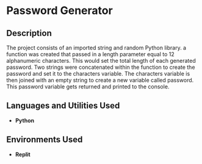 <h1>Password Generator</h1>

<h2>Description</h2>
The project consists of an imported string and random Python library. a function was created that passed in a length parameter equal to 12 alphanumeric characters. This would set the total length of each generated password. Two strings were concatenated within the function to create the password and set it to the characters variable. The characters variable is then joined with an empty string to create a new variable called password. This password variable gets returned and printed to the console.   
<br />


<h2>Languages and Utilities Used</h2>

- <b>Python</b> 


<h2>Environments Used </h2>

- <b>Replit</b> 

